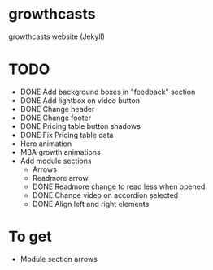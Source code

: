 # growthcasts
growthcasts website (Jekyll)

# TODO
- DONE Add background boxes in "feedback" section
- DONE Add lightbox on video button
- DONE Change header
- DONE Change footer
- DONE Pricing table button shadows
- DONE Fix Pricing table data
- Hero animation
- MBA growth animations
- Add module sections
  - Arrows
  - Readmore arrow
  - DONE Readmore change to read less when opened
  - DONE Change video on accordion selected
  - DONE Align left and right elements

# To get

- Module section arrows